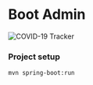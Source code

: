 # Boot Admin

![COVID-19 Tracker](https://i.ibb.co/9s95LVm/Boot-Admin-1.jpg)

### Project setup
```
mvn spring-boot:run
```